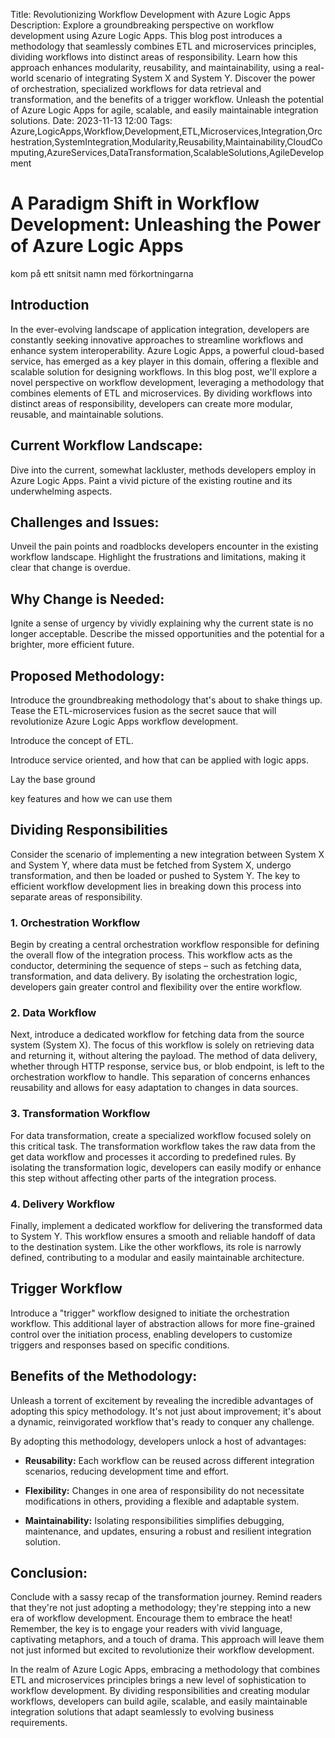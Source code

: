 Title: Revolutionizing Workflow Development with Azure Logic Apps
Description: Explore a groundbreaking perspective on workflow development using Azure Logic Apps. This blog post introduces a methodology that seamlessly combines ETL and microservices principles, dividing workflows into distinct areas of responsibility. Learn how this approach enhances modularity, reusability, and maintainability, using a real-world scenario of integrating System X and System Y. Discover the power of orchestration, specialized workflows for data retrieval and transformation, and the benefits of a trigger workflow. Unleash the potential of Azure Logic Apps for agile, scalable, and easily maintainable integration solutions.
Date: 2023-11-13 12:00
Tags: Azure,LogicApps,Workflow,Development,ETL,Microservices,Integration,Orchestration,SystemIntegration,Modularity,Reusability,Maintainability,CloudComputing,AzureServices,DataTransformation,ScalableSolutions,AgileDevelopment

# A Paradigm Shift in Workflow Development: Unleashing the Power of Azure Logic Apps

kom på ett snitsit namn med förkortningarna 


## Introduction

In the ever-evolving landscape of application integration, developers are constantly seeking innovative approaches to streamline workflows and enhance system interoperability. Azure Logic Apps, a powerful cloud-based service, has emerged as a key player in this domain, offering a flexible and scalable solution for designing workflows. In this blog post, we'll explore a novel perspective on workflow development, leveraging a methodology that combines elements of ETL and microservices. By dividing workflows into distinct areas of responsibility, developers can create more modular, reusable, and maintainable solutions.

## Current Workflow Landscape:
Dive into the current, somewhat lackluster, methods developers employ in Azure Logic Apps. Paint a vivid picture of the existing routine and its underwhelming aspects.
## Challenges and Issues:
Unveil the pain points and roadblocks developers encounter in the existing workflow landscape. Highlight the frustrations and limitations, making it clear that change is overdue.
## Why Change is Needed:
Ignite a sense of urgency by vividly explaining why the current state is no longer acceptable. Describe the missed opportunities and the potential for a brighter, more efficient future.
## Proposed Methodology:
Introduce the groundbreaking methodology that's about to shake things up. Tease the ETL-microservices fusion as the secret sauce that will revolutionize Azure Logic Apps workflow development.

Introduce the concept of ETL.

Introduce service oriented, and how that can be applied with logic apps.

Lay the base ground

key features and how we can use them
## Dividing Responsibilities

Consider the scenario of implementing a new integration between System X and System Y, where data must be fetched from System X, undergo transformation, and then be loaded or pushed to System Y. The key to efficient workflow development lies in breaking down this process into separate areas of responsibility.

### 1. Orchestration Workflow

Begin by creating a central orchestration workflow responsible for defining the overall flow of the integration process. This workflow acts as the conductor, determining the sequence of steps – such as fetching data, transformation, and data delivery. By isolating the orchestration logic, developers gain greater control and flexibility over the entire workflow.

### 2. Data Workflow

Next, introduce a dedicated workflow for fetching data from the source system (System X). The focus of this workflow is solely on retrieving data and returning it, without altering the payload. The method of data delivery, whether through HTTP response, service bus, or blob endpoint, is left to the orchestration workflow to handle. This separation of concerns enhances reusability and allows for easy adaptation to changes in data sources.

### 3. Transformation Workflow

For data transformation, create a specialized workflow focused solely on this critical task. The transformation workflow takes the raw data from the get data workflow and processes it according to predefined rules. By isolating the transformation logic, developers can easily modify or enhance this step without affecting other parts of the integration process.

### 4. Delivery Workflow

Finally, implement a dedicated workflow for delivering the transformed data to System Y. This workflow ensures a smooth and reliable handoff of data to the destination system. Like the other workflows, its role is narrowly defined, contributing to a modular and easily maintainable architecture.

## Trigger Workflow

Introduce a "trigger" workflow designed to initiate the orchestration workflow. This additional layer of abstraction allows for more fine-grained control over the initiation process, enabling developers to customize triggers and responses based on specific conditions.

## Benefits of the Methodology:
Unleash a torrent of excitement by revealing the incredible advantages of adopting this spicy methodology. It's not just about improvement; it's about a dynamic, reinvigorated workflow that's ready to conquer any challenge.

By adopting this methodology, developers unlock a host of advantages:

- **Reusability:** Each workflow can be reused across different integration scenarios, reducing development time and effort.

- **Flexibility:** Changes in one area of responsibility do not necessitate modifications in others, providing a flexible and adaptable system.

- **Maintainability:** Isolating responsibilities simplifies debugging, maintenance, and updates, ensuring a robust and resilient integration solution.


## Conclusion:
Conclude with a sassy recap of the transformation journey. Remind readers that they're not just adopting a methodology; they're stepping into a new era of workflow development. Encourage them to embrace the heat!
Remember, the key is to engage your readers with vivid language, captivating metaphors, and a touch of drama. This approach will leave them not just informed but excited to revolutionize their workflow development.


In the realm of Azure Logic Apps, embracing a methodology that combines ETL and microservices principles brings a new level of sophistication to workflow development. By dividing responsibilities and creating modular workflows, developers can build agile, scalable, and easily maintainable integration solutions that adapt seamlessly to evolving business requirements.